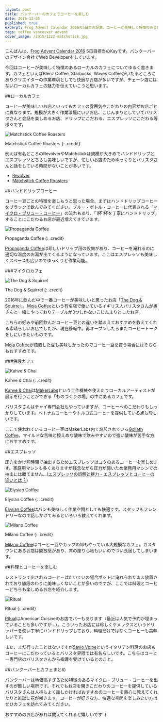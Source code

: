 ```yaml
---
layout: post
title: バンクーバーのカフェでコーヒーを楽しむ
date: 2016-12-05
published: true
excerpt: Frog Advent Calendar 2016の5日目の記事。コーヒーが美味しく特徴のあるローカルカフェについて書きます。
tags: coffee vancouver advent
cover_image: /2015/1222-matchstick.jpg
---
```


こんばんは、[Frog Advent Calendar 2016](https://frogagent.com/event-post/frog-advent-calendar-2016/) 5日目担当のKayです。バンクーバーのデザイン会社でWeb Developerをしています。

今回はコーヒーが美味しく特徴のあるローカルのカフェについてゆるく書きます。カフェといえばBlenz Coffee, Starbucks, Waves Coffeeがいたるところにありクリエイターの作業環境としても快適なお店が多いですが、チェーン店にはないローカルカフェの魅力を伝えていこうと思います。

##ローカルカフェ

コーヒーが美味しいお店といってもカフェの雰囲気やこだわりの内容がお店ごとに異なります。規模が大きく作業環境にいいお店、こじんまりとしていてバリスタさんと会話を楽しめるお店、ドリップにこだわる、エスプレッソにこだわる等様々です。

![Matchstick Coffee Roasters](/images/2015/1222-matchstick.jpg)

Matchstick Coffee Roasters
{: .credit}

例えば有名どころのRevolverやMatchstickは規模が大きめでハンドドリップとエスプレッソどちらも美味しいですが、忙しいお店のためゆっくりとバリスタさんと話をしている時間がないことが多いです。

- [Revolver](http://revolvercoffee.ca/home/)
- [Matchstick Coffee Roasters](http://www.matchstickcoffee.com/)


##ハンドドリップコーヒー

コーヒー豆ごとの特徴を楽しもうと思った場合、まずはハンドドリップコーヒーをブラックで飲んでみてください。ブルー・ボトル・コーヒーに代表される「[マイクロ・ブリュー・コーヒー](http://toyokeizai.net/articles/-/19179)」の流れもあり、「1杯1杯を丁寧にハンドドリップ」することにこだわるお店が最近増えてきています。

![Propaganda Coffee](/images/2016/1205-propaganda.jpg)

Propaganda Coffee
{: .credit}

[Propaganda Coffee](http://www.propagandacoffee.ca/)は珍しいドリップ用の設備があり、コーヒーを淹れるのに適切な温度のお湯が出てくるようになっています。ここはエスプレッソも美味しくスペースも広いのでゆっくりと作業可能。

###マイクロカフェ

![The Dog & Squirrel](/images/2016/1205-dog.jpg)

The Dog & Squirrel
{: .credit}

2016年に飲んだ中で一番コーヒーが美味しいと思ったお店「[The Dog & Squirrel](http://www.thedogandsquirrel.com/)」。[Moja Coffee](http://www.mojacoffee.com/)という有名店で働いているイギリス人バリスタさんが奥さんと一緒にやっておりテーブルが3つしかないこじんまりとしたお店。

こちらの好みや前回飲んだコーヒー豆との違いを踏まえておすすめを教えてくれる素晴らしいお店でしたが、現在移転中。再オープンしたらまたコーヒートークをしにいきたいものです。

[Moja Coffee](http://www.mojacoffee.com/)が焙煎した豆も美味しかったのでコーヒー豆を買う場合にはそちらもおすすめです。

###併設カフェ

![Kahve & Chai](/images/2016/1205-kahve.jpg)

Kahve & Chai
{: .credit}

[Kahve & Chai](https://www.facebook.com/kahvechai/)は[MakerLabs](http://www.makerlabs.com/)という工作機械を使えたりローカルアーティストが展示を行うことができる「ものづくりの場」の中にあるカフェです。

バリスタさんはチャイ専門会社もやっていますが、コーヒーへのこだわりもしっかりしています。ベトナムコーヒーやトルコ式コーヒーを提供している点も珍しいです。

ここで使われているコーヒー豆はMakerLabs内で焙煎されている[Goliath Coffee](http://goliathcoffee.com/)。マイルドな苦味と控えめな酸味で飲みやすいので強い酸味が苦手な方におすすめです。

##エスプレッソ

圧力をかけ短時間で抽出するためエスプレッソはコクのあるコーヒーを楽しめます。家庭用マシンも多くありますが残念ながら圧力が弱いため業務用マシンでの抽出には勝てません...([エスプレッソの誤解と魅力 - エスプレッソとコーヒーの違いとは？](http://www.daiichifl.com/know/p/co001-espresso-is-c01.php))

![Elysian Coffee](/images/2016/1205-elysian.jpg)

Elysian Coffee
{: .credit}

[Elysian Coffee](http://elysiancoffee.com/)はパンも美味しく作業空間としても快適です。スタッフもフレンドリーなので話しかけてみるといろいろ教えてくれます。



![Milano Coffee](/images/2016/1205-milano.jpg)

Milano Coffee
{: .credit}


[Milano Coffee](http://www.milanocoffee.ca/)はコーヒー豆やカップの卸もやっている大規模なカフェ。ガスタウンにあるお店は開放感があり、席の座り心地もいいのでつい長居してしまいます。

##料理とコーヒーを楽しむ

レストランで出されるコーヒーはたいていの場合ポットに淹れられたまま放置されており値段のわりに美味しくないことが多いのですが、ここでは料理とコーヒーどちらも楽しめるお店を紹介します。

![Ritual](/images/2016/1205-ritual.jpg)

Ritual
{: .credit}

[Ritual](http://www.ritualvancouver.com/)はAmerican Cuisineのお店でバーもあります（最近は人気で予約が埋まっていることも多いですが...）。こういったお店には珍しくケメックスというドリッパーを使い丁寧にハンドドリップしており、料理だけではなくコーヒーも美味しいです。

また、まだ行ったことはないですが[Savio Volpe](http://www.saviovolpe.com/)というイタリアン料理のお店もコーヒーにこだわっているとバリスタ界隈では有名らしいです。こちらはコーヒー専門店のバリスタさんから指導を受けているとのこと。

##バンクーバーとカフェまとめ

バンクーバーは地価高すぎるため特徴のあるマイクロ・ブリュー・コーヒーを出すのが難しい場所です。それでもお店を開きこだわりのコーヒーを提供しているバリスタさんは人柄もよく話しかければおすすめのコーヒーを熱心に教えてくれたりと雑談に花が咲きます。コーヒーが好きな方、快適な空間を楽しみたい方はぜひカフェを訪れてみてください。

おすすめのお店があれば教えてくれると嬉しいです :)